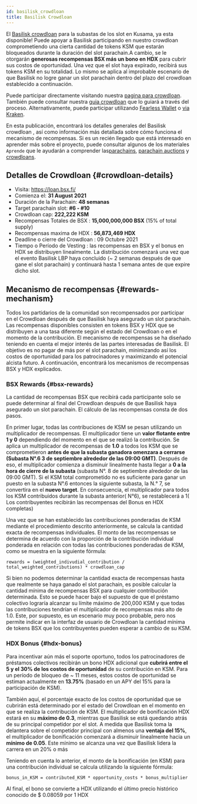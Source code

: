 ```yaml
---
id: basilisk_crowdloan
title: Basilisk Crowdloan
---
```


El [Basilisk crowdloan](https://basiliskfi.substack.com/p/the-snek-is-back) para la subastas de los slot en Kusama, ya esta disponible!  Puede apoyar a Basilisk participando en nuestro crowdloan comprometiendo una cierta cantidad de tokens KSM que estarán bloqueados durante la duración del slot parachain.A cambio, se le otorgarán **generosas recompensas BSX más un bono en HDX** para cubrir sus costos de oportunidad. Una vez que el slot haya expirado, recibirá sus tokens KSM en su totalidad. Lo mismo se aplica al improbable escenario de que Basilisk no logre ganar un slot parachain  dentro del plazo del crowdloan establecido a continuación.

Puede participar directamente visitando nuestra [pagina para crowdloan](https://loan.bsx.fi). También puede consultar nuestra [guia crowdloan](/crowdloan_guide) que lo guiará a través del proceso.  Alternativamente, puede participar utilizando [Fearless Wallet](https://fearlesswallet.io/#) o [via Kraken](https://www.kraken.com/learn/parachain-auctions).

En esta publicación, encontrará los detalles generales del Basilisk crowdloan , así como información más detallada sobre cómo funciona el mecanismo de recompensas. Si es un recién llegado que está interesado en aprender más sobre el proyecto, puede consultar algunos de los materiales `Aprende` que le ayudarán a comprender las[parachains](/parachains), [parachain auctions](/parachain_auctions) y [crowdloans](/crowdloans).

## Detalles de Crowdloan {#crowdloan-details}
* Visita: https://loan.bsx.fi/
* Comienza el: **31 August 2021**
* Duración de la Parachain: **48 semanas**
* Target parachain slot: **#6 - #10**
* Crowdloan cap: **222,222 KSM**
* Recompensas Totales de BSX : **15,000,000,000 BSX** (15% of total supply)
* Recompensas maxima de HDX : **56,873,469 HDX**
* Deadline o cierre del Crowdloan : 09 Octubre 2021
* Tiempo o Período  de Vesting :  las recompensas en BSX y el bonus en HDX se distribuyen linealmente. La distribución comenzará una vez que el evento Basilisk LBP haya concluido (~ 2 semanas después de que gane el slot parachain) y continuará hasta 1 semana antes de que expire dicho slot.

## Mecanismo de recompensas {#rewards-mechanism}

Todos los partidarios de la comunidad son recompensados por participar en el Crowdloan después de que Basilisk haya asegurado un slot parachain. Las recompensas disponibles consisten en tokens BSX y HDX que se distribuyen a una tasa diferente según el estado del Crowdloan o en el momento de la contribución.
El mecanismo de recompensas se ha diseñado teniendo en cuenta el mejor interés de las partes interesadas de Basilisk. El objetivo es no pagar de más por el slot parachain, minimizando así los costos de oportunidad para los patrocinadores y maximizando el potencial alcista futuro. A continuación, encontrará los mecanismos de recompensas BSX y HDX explicados.


### BSX Rewards {#bsx-rewards}
La cantidad de recompensas BSX que recibirá cada participante solo se puede determinar al final del Crowdloan después de que Basilisk haya asegurado un slot parachain. El cálculo de las recompensas consta de dos pasos.

En primer lugar, todas las contribuciones de KSM se pesan utilizando un multiplicador de recompensas. El multiplicador tiene un **valor flotante entre 1 y 0** dependiendo del momento en el que se realizó la contribución. Se aplica un multiplicador de recompensas de **1.0** a todos los KSM que se comprometieron **antes de que la subasta ganadora omenzara a cerrarse (Subasta N°.6 3 de septiembre alrededor de las 09:00 GMT)**. Después de eso, el multiplicador comienza a disminuir linealmente hasta llegar a **0 a la hora de cierre de la subasta** (subasta N°. 8 de septiembre alrededor de las 09:00 GMT). Si el KSM total comprometido no es suficiente para ganar un puesto en la subasta N°.6  entonces la siguiente subasta, la N.° 7, se convertira en el **nuevo target**. En consecuencia, el multiplicador para todos los KSM contribuidos durante la subasta anterior( N°6), se restablecerá a 1( Los contribuyentes recibirán las recompensas del Bonus en HDX completas)
 
Una vez que se han establecido las contribuciones ponderadas de KSM mediante el procedimiento descrito anteriormente, se calcula la cantidad exacta de recompensas individuales. El monto de las recompensas se determina de acuerdo con la proporción de la contribución individual ponderada en relación con todas las contribuciones ponderadas de KSM, como se muestra en la siguiente fórmula:

```
rewards = (weighted_indivudial_contribution / total_weighted_contributions) * crowdloan_cap
```

Si bien no podemos determinar la cantidad exacta de recompensas hasta que realmente se haya ganado el slot parachain, es posible calcular la cantidad mínima de recompensas BSX para cualquier contribución determinada. Esto se puede hacer bajo el supuesto de que el préstamo colectivo lograría alcanzar su límite máximo de 200,000 KSM y que todas las contribuciones tendrían el multiplicador de recompensas más alto de 1.0. Este, por supuesto, es un escenario muy poco probable, pero nos permite indicar en la interfaz de usuario de Crowdloan la cantidad mínima de tokens BSX que los contribuyentes pueden esperar a cambio de su KSM.

### HDX Bonus {#hdx-bonus}

Para incentivar aún más el soporte oportuno, todos los patrocinadores de préstamos colectivos recibirán un bono HDX adicional que **cubrirá entre el 5 y el 30% de los costos de oportunidad** de su contribución en KSM. Para un período de bloqueo de ~ 11 meses, estos costos de oportunidad se estiman actualmente en **13.75%** (basado en un APY del 15% para la participación de KSM).

También aquí, el porcentaje exacto de los costos de oportunidad que se cubrirán está determinado por el estado del Crowdloan en el momento en que se realiza la contribución de KSM. El multiplicador de bonificación HDX estará en su **máximo de 0.3**, mientras que Basilisk se está quedando atrás de su principal competidor por el slot. A medida que Basilisk toma la delantera sobre el competidor principal con almenos una **ventaja del 15%**, el multiplicador de bonificación comenzará a disminuir linealmente hacia un **mínimo de 0.05**. Este mínimo se alcanza una vez que Basilisk lidera la carrera en un 20% o más


Teniendo en cuenta lo anterior, el monto de la bonificación (en KSM) para una contribución individual se calcula utilizando la siguiente fórmula:

```
bonus_in_KSM = contributed_KSM * opportunity_costs * bonus_multiplier
```

Al final, el bono se convierte a HDX utilizando el último precio histórico conocido de $ 0.08059 por 1 HDX
